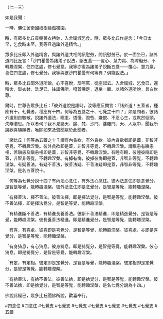 （七一三）

如是我聞：

一時，佛住舍衛國祇樹給孤獨園。

時，有眾多比丘晨朝著衣持鉢，入舍衛城乞食。時，眾多比丘作是念：「今日太早，乞食時未至，我等且過諸外道精舍。」

眾多比丘即入外道精舍，與諸外道共相問訊慰勞，問訊慰勞已，於一面坐已，諸外道問比丘言：「沙門瞿曇為諸弟子說法，斷五蓋——覆心、慧力羸、為障礙分、不轉趣涅槃，住四念處，修七覺意。我等亦復為諸弟子說斷五蓋——覆心、慧力羸，善住四念處，修七覺分。我等與彼沙門瞿曇有何等異？俱能說法。」

時，眾多比丘聞外道所說，心不喜悅，反呵罵，從座起去。入舍衛城，乞食已，還精舍，舉衣鉢，洗足已，往詣佛所，稽首佛足，退坐一面。以諸外道所說，具白世尊。

爾時，世尊告眾多比丘：「彼外道說是語時，汝等應反問言：『諸外道！五蓋者，種應有十。七覺者，種應有十四。何等為五蓋之十、七覺之十四？』如是問者，彼諸外道則自駭散，說諸外道法，瞋恚、憍慢、毀呰、嫌恨、不忍心生，或默然低頭，失辯潛思。所以者何？我不見諸天、魔、梵、沙門、婆羅門、天、人眾中，聞我所說歡喜隨順者，唯除如來及聲聞眾於此聞者。

「諸比丘！何等為五蓋之十？謂有內貪欲，有外貪欲。彼內貪欲者即是蓋，非智非等覺，不轉趣涅槃。彼外貪欲即是蓋，非智非等覺，不轉趣涅槃。謂瞋恚有瞋恚相，若瞋恚及瞋恚相即是蓋，非智非等覺，不轉趣涅槃。有睡有眠，彼睡彼眠即是蓋，非智非等覺，不轉趣涅槃。有掉有悔，彼掉彼悔即是蓋，非智非等覺，不轉趣涅槃。有疑善法，有疑不善法，彼善法疑、不善法疑即是蓋，非智非等覺，不轉趣涅槃。是名五蓋說十。

「何等為七覺分說十四？有內法心念住，有外法心念住。彼內法念住即是念覺分，是智是等覺，能轉趣涅槃。彼外法念住即是念覺分，是智是等覺，能轉趣涅槃。

「有擇善法、擇不善法。彼善法擇，即是擇法覺分，是智是等覺，能轉趣涅槃。彼不善法擇，即是擇法覺分，是智是等覺，能轉趣涅槃。

「有精進斷不善法，有精進長養善法。彼斷不善法精進，即是精進覺分。是智是等覺，能轉趣涅槃。彼長養善法精進，即是精進覺分，是智是等覺，能轉趣涅槃。

「有喜，有喜處。彼喜即是喜覺分，是智是等覺，能轉趣涅槃。彼喜處，亦即是喜覺分，是智是等覺，能轉趣涅槃。

「有身猗息，有心猗息。彼身猗息，即是猗覺分，是智是等覺，能轉趣涅槃。彼心猗息，即是猗覺分，是智是等覺，能轉趣涅槃。

「有定，有定相。彼定即是定覺分，是智是等覺，能轉趣涅槃。彼定相即是定覺分，是智是等覺，能轉趣涅槃。

「有捨善法，有捨不善法。彼善法捨，即是捨覺分，是智是等覺，能轉趣涅槃。彼不善法捨，即是捨覺分，是智是等覺，能轉趣涅槃，是名七覺分說為十四。」

佛說此經已，眾多比丘聞佛所說，歡喜奉行。




#四念住
#四念住
#七覺支
#七覺支
#七覺支
#七覺支
#七覺支
#七覺支
#七覺支
#五蓋
